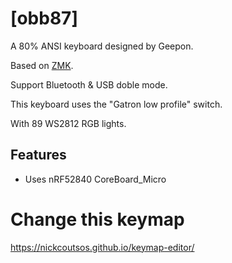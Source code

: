 # [obb87]

A 80% ANSI keyboard designed by Geepon.

Based on [ZMK](https://github/zmkfirmwarr/zmk).

Support Bluetooth & USB doble mode.

This keyboard uses the "Gatron low profile" switch.

With 89 WS2812 RGB lights.

## Features

- Uses nRF52840 CoreBoard_Micro

# Change this keymap
https://nickcoutsos.github.io/keymap-editor/
